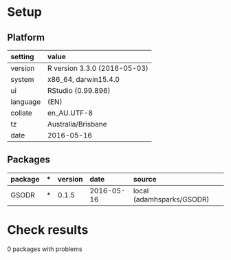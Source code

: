 # Setup

## Platform

|setting  |value                        |
|:--------|:----------------------------|
|version  |R version 3.3.0 (2016-05-03) |
|system   |x86_64, darwin15.4.0         |
|ui       |RStudio (0.99.896)           |
|language |(EN)                         |
|collate  |en_AU.UTF-8                  |
|tz       |Australia/Brisbane           |
|date     |2016-05-16                   |

## Packages

|package |*  |version |date       |source                    |
|:-------|:--|:-------|:----------|:-------------------------|
|GSODR   |*  |0.1.5   |2016-05-16 |local (adamhsparks/GSODR) |

# Check results
0 packages with problems


